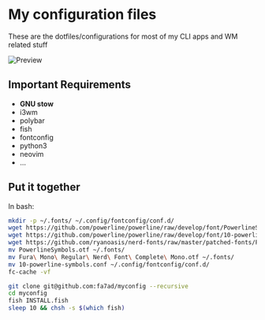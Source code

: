 # My configuration files

These are the dotfiles/configurations for most of my CLI apps and WM related stuff

![Preview](https://i.imgur.com/9xGyfdg.png)


## Important Requirements
* **GNU stow**
* i3wm
* polybar
* fish
* fontconfig
* python3
* neovim
* ...

## Put it together
In bash:

```bash
mkdir -p ~/.fonts/ ~/.config/fontconfig/conf.d/
wget https://github.com/powerline/powerline/raw/develop/font/PowerlineSymbols.otf
wget https://github.com/powerline/powerline/raw/develop/font/10-powerline-symbols.conf
wget https://github.com/ryanoasis/nerd-fonts/raw/master/patched-fonts/FiraMono/Regular/complete/Fura%20Mono%20Regular%20Nerd%20Font%20Complete%20Mono.otf
mv PowerlineSymbols.otf ~/.fonts/
mv Fura\ Mono\ Regular\ Nerd\ Font\ Complete\ Mono.otf ~/.fonts/
mv 10-powerline-symbols.conf ~/.config/fontconfig/conf.d/
fc-cache -vf

git clone git@github.com:fa7ad/myconfig --recursive
cd myconfig
fish INSTALL.fish
sleep 10 && chsh -s $(which fish)
```

